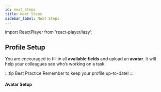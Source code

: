 ```yaml
---
id: next_steps
title: Next Steps
sidebar_label: Next Steps
---
```


import ReactPlayer from 'react-player/lazy';

## Profile Setup

You are encouraged to fill in all **available fields** and upload an **avatar**. It will help your colleagues see who’s working on a task.

:::tip Best Practice
Remember to keep your profile up-to-date!
:::

#### Avatar Setup
  <ReactPlayer 
  url='https://vimeo.com/473438000/c31dc5a39e'
  width="100%"
  controls="true"/>    

<br/>
<br/>


